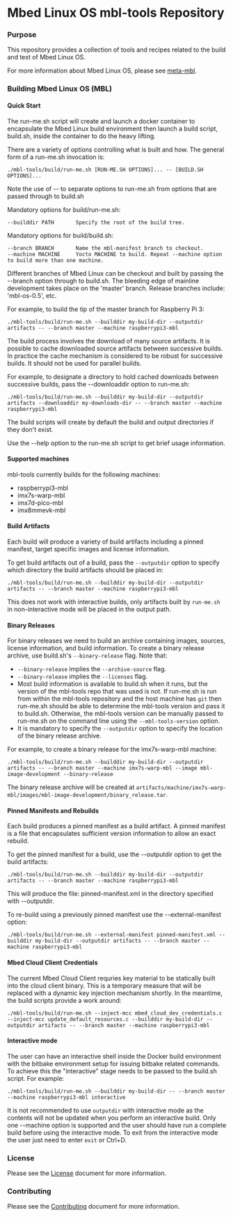 # Mbed Linux OS mbl-tools Repository

### Purpose

This repository provides a collection of tools and recipes related to
the build and test of Mbed Linux OS.

For more information about Mbed Linux OS, please see [meta-mbl][meta-mbl].

### Building Mbed Linux OS (MBL) ###

#### Quick Start

The run-me.sh script will create and launch a docker container to
encapsulate the Mbed Linux build environment then launch a build
script, build.sh, inside the container to do the heavy lifting.

There are a variety of options controlling what is built and how. The general form of a run-me.sh invocation is:

```
./mbl-tools/build/run-me.sh [RUN-ME.SH OPTIONS]... -- [BUILD.SH OPTIONS]...
```

Note the use of -- to separate options to run-me.sh from options that
are passed through to build.sh

Mandatory options for build/run-me.sh:
```
--builddir PATH       Specify the root of the build tree.
```

Mandatory options for build/build.sh:
```
--branch BRANCH       Name the mbl-manifest branch to checkout.
--machine MACHINE     Yocto MACHINE to build. Repeat --machine option to build more than one machine.
```

Different branches of Mbed Linux can be checkout and built by passing
the --branch option through to build.sh.  The bleeding edge of
mainline development takes place on the 'master' branch.  Release
branches include: 'mbl-os-0.5', etc.

For example, to build the tip of the master branch for Raspberry Pi 3:

```
./mbl-tools/build/run-me.sh --builddir my-build-dir --outputdir artifacts -- --branch master --machine raspberrypi3-mbl
```

The build process involves the download of many source artifacts.  It
is possible to cache downloaded source artifacts between successive
builds.  In practice the cache mechanism is considered to be robust
for successive builds.  It should not be used for parallel builds.

For example, to designate a directory to hold cached downloads
between successive builds, pass the --downloaddir option to run-me.sh:

```
./mbl-tools/build/run-me.sh --builddir my-build-dir --outputdir artifacts --downloaddir my-downloads-dir -- --branch master --machine raspberrypi3-mbl
```

The build scripts will create by default the build and output directories
if they don't exist.

Use the --help option to the run-me.sh script to get brief usage
information.

#### Supported machines

mbl-tools currently builds for the following machines:

* raspberrypi3-mbl
* imx7s-warp-mbl
* imx7d-pico-mbl
* imx8mmevk-mbl

#### Build Artifacts

Each build will produce a variety of build artifacts including a
pinned manifest, target specific images and license information.

To get build artifacts out of a build, pass the `--outputdir` option to
specify which directory the build artifacts should be placed in:

```
./mbl-tools/build/run-me.sh --builddir my-build-dir --outputdir artifacts -- --branch master --machine raspberrypi3-mbl
```

This does not work with interactive builds, only artifacts built by
`run-me.sh` in non-interactive mode will be placed in the output path.

#### Binary Releases

For binary releases we need to build an archive containing images, sources,
license information, and build information. To create a binary release archive,
use build.sh's `--binary-release` flag. Note that:
* `--binary-release` implies the `--archive-source` flag.
* `--binary-release` implies the `--licenses` flag.
* Most build information is available to build.sh when it runs, but the version
  of the mbl-tools repo that was used is not. If run-me.sh is run from within
  the mbl-tools repository and the host machine has `git` then run-me.sh should
  be able to determine the mbl-tools version and pass it to build.sh.
  Otherwise, the mbl-tools version can be manually passed to run-me.sh on the
  command line using the `--mbl-tools-version` option.
* It is mandatory to specify the `--outputdir` option to specify the location
  of the binary release archive.

For example, to create a binary release for the imx7s-warp-mbl machine:
```
./mbl-tools/build/run-me.sh --builddir my-build-dir --outputdir artifacts -- --branch master --machine imx7s-warp-mbl --image mbl-image-development --binary-release
```
The binary release archive will be created at `artifacts/machine/imx7s-warp-mbl/images/mbl-image-development/binary_release.tar`.

#### Pinned Manifests and Rebuilds

Each build produces a pinned manifest as a build artifact.  A pinned
manifest is a file that encapsulates sufficient version information to
allow an exact rebuild.

To get the pinned manifest for a build, use the --outputdir option to
get the build artifacts:

```
./mbl-tools/build/run-me.sh --builddir my-build-dir --outputdir artifacts -- --branch master --machine raspberrypi3-mbl
```

This will produce the file: pinned-manifest.xml in the directory
specified with --outputdir.

To re-build using a previously pinned manifest use the --external-manifest option:

```
./mbl-tools/build/run-me.sh --external-manifest pinned-manifest.xml --builddir my-build-dir --outputdir artifacts -- --branch master --machine raspberrypi3-mbl
```

#### Mbed Cloud Client Credentials

The current Mbed Cloud Client requries key material to be statically
built into the cloud client binary.  This is a temporary measure that
will be replaced with a dynamic key injection mechanism shortly.  In
the meantime, the build scripts provide a work around:

```
./mbl-tools/build/run-me.sh --inject-mcc mbed_cloud_dev_credentials.c --inject-mcc update_default_resources.c --builddir my-build-dir --outputdir artifacts -- --branch master --machine raspberrypi3-mbl
```

#### Interactive mode

The user can have an interactive shell inside the Docker build environment
with the bitbake environment setup for issuing bitbake related commands.
To achieve this the "interactive" stage needs to be passed to the build.sh
script. For example:

```
./mbl-tools/build/run-me.sh --builddir my-build-dir -- --branch master --machine raspberrypi3-mbl interactive
```

It is not recommended to use `outputdir` with interactive mode as the contents
will not be updated when you perform an interactive build.
Only one --machine option is supported and the user should have run a complete
build before using the interactive mode.
To exit from the interactive mode the user just need to enter `exit` or Ctrl+D.


### License

Please see the [License][mbl-license] document for more information.

### Contributing

Please see the [Contributing][mbl-contributing] document for more information.



[meta-mbl]: https://github.com/ARMmbed/meta-mbl/blob/master/README.md
[mbl-license]: LICENSE.md
[mbl-contributing]: CONTRIBUTING.md

